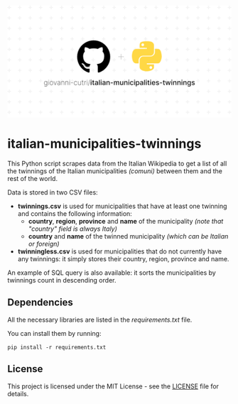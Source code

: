 ![Socialify](https://github.com/giovanni-cutri/italian-municipalities-twinnings/blob/main/resources/socialify-logo.png)

# italian-municipalities-twinnings
 
This Python script scrapes data from the Italian Wikipedia to get a list of all the twinnings of the Italian municipalities *(comuni)* between them and the rest of the world.

Data is stored in two CSV files:
- **twinnings.csv** is used for municipalities that have at least one twinning and contains the following information:
    - **country**, **region**, **province** and **name** of the municipality *(note that "country" field is always Italy)*
    - **country** and **name** of the twinned municipality *(which can be Italian or foreign)*
- **twinningless.csv** is used for municipalities that do not currently have any twinnings: it simply stores their country, region, province and name.

An example of SQL query is also available: it sorts the municipalities by twinnings count in descending order.

## Dependencies

All the necessary libraries are listed in the *requirements.txt* file.

You can install them by running:

```
pip install -r requirements.txt
```

## License

This project is licensed under the MIT License - see the [LICENSE](https://github.com/giovanni-cutri/italian-disney-comics-covers/blob/main/LICENSE) file for details.
